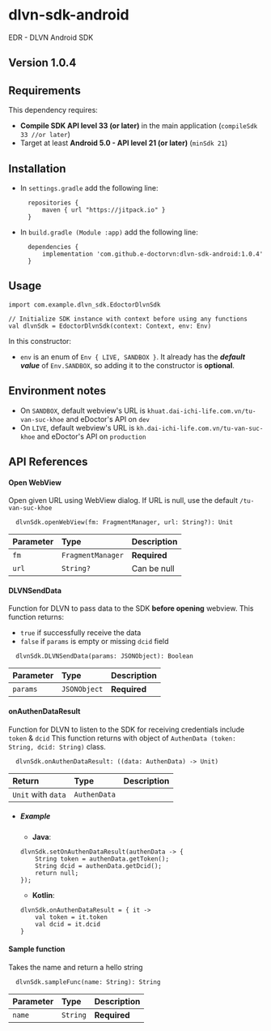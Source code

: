 # dlvn-sdk-android

EDR - DLVN Android SDK 

## Version 1.0.4

## Requirements

This dependency requires:

* **Compile SDK API level 33 (or later)** in the main application (```compileSdk 33 //or later```)
* Target at least **Android 5.0 - API level 21 (or later)** (```minSdk 21```)

## Installation

- In ```settings.gradle``` add the following line: 

  ```
    repositories {
        maven { url "https://jitpack.io" }
    }
  ```

- In ```build.gradle (Module :app)``` add the following line: 

  ```
    dependencies {
        implementation 'com.github.e-doctorvn:dlvn-sdk-android:1.0.4'
    }
  ```
    
## Usage
```
import com.example.dlvn_sdk.EdoctorDlvnSdk

// Initialize SDK instance with context before using any functions
val dlvnSdk = EdoctorDlvnSdk(context: Context, env: Env)
```
In this constructor:
- `env` is an enum of `Env { LIVE, SANDBOX }`. It already has the ***default value*** of `Env.SANDBOX`, so adding it to the constructor is **optional**.

## Environment notes
- On `SANDBOX`, default webview's URL is `khuat.dai-ichi-life.com.vn/tu-van-suc-khoe` and eDoctor's API on `dev` 
- On `LIVE`, default webview's URL is `kh.dai-ichi-life.com.vn/tu-van-suc-khoe` and eDoctor's API on `production`

## API References

#### Open WebView

Open given URL using WebView dialog. If URL is null, use the default ```/tu-van-suc-khoe```

```
  dlvnSdk.openWebView(fm: FragmentManager, url: String?): Unit
```

| Parameter | Type     | Description                |
| :-------- | :------- | :------------------------- |
| `fm` | `FragmentManager` | **Required** |
| `url` | `String?` | Can be null |

#### DLVNSendData

Function for DLVN to pass data to the SDK **before opening** webview.
This function returns:
* `true` if successfully receive the data
* `false` if `params` is empty or missing `dcid` field

```
  dlvnSdk.DLVNSendData(params: JSONObject): Boolean
```

| Parameter | Type     | Description                |
| :-------- | :------- | :------------------------- |
| `params` | `JSONObject` | **Required** |

#### onAuthenDataResult

Function for DLVN to listen to the SDK for receiving credentials include `token` & `dcid`
This function returns with object of `AuthenData (token: String, dcid: String)` class.

```
  dlvnSdk.onAuthenDataResult: ((data: AuthenData) -> Unit)
```

| Return | Type     | Description                |
| :-------- | :------- | :------------------------- |
| `Unit` with `data` | `AuthenData` |  |

* ##### Example

    * **Java**:
    ```
    dlvnSdk.setOnAuthenDataResult(authenData -> {
        String token = authenData.getToken();
        String dcid = authenData.getDcid();
        return null;
    });
    ```
    
    * **Kotlin**:
    ```
    dlvnSdk.onAuthenDataResult = { it ->
        val token = it.token
        val dcid = it.dcid
    }
    ```

#### Sample function

Takes the name and return a hello string

```
  dlvnSdk.sampleFunc(name: String): String
```

| Parameter | Type     | Description                       |
| :-------- | :------- | :-------------------------------- |
| `name`      | `String` | **Required**|
